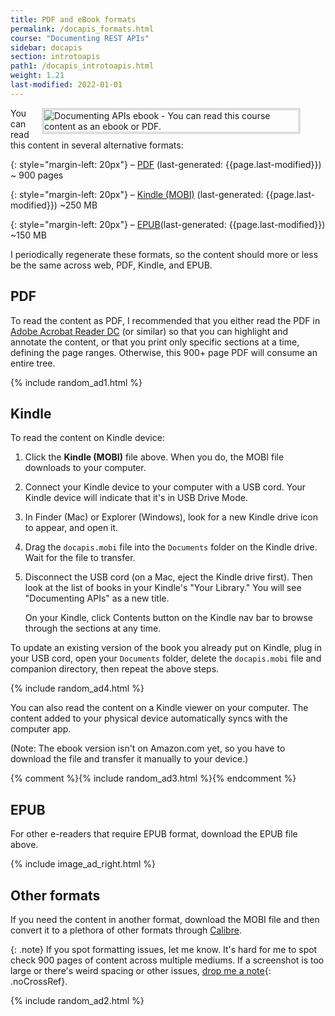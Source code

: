 ```yaml
---
title: PDF and eBook formats
permalink: /docapis_formats.html
course: "Documenting REST APIs"
sidebar: docapis
section: introtoapis
path1: /docapis_introtoapis.html
weight: 1.21
last-modified: 2022-01-01
---
```


<figure><a class="noCrossRef" href="https://idbwrtng.com/learnapidoc-pdf"><img class="tiny" style="float: right; border: 4px solid #dedede; margin-left: 10px;" src="{{site.media}}/ebook_cover.svg" alt="Documenting APIs ebook - You can read this course content as an ebook or PDF." /></a></figure>

You can read this content in several alternative formats:

{: style="margin-left: 20px"}
&ndash; <a href="https://idbwrtng.com/learnapidoc-pdf"><i class="fa fa-file-pdf-o" aria-hidden="true"></i> PDF</a> (last-generated: {{page.last-modified}}) ~ 900 pages

{: style="margin-left: 20px"}
&ndash; <a href="https://idbwrtng.com/learnapidoc-mobi"><i class="fa fa-book" aria-hidden="true"></i> Kindle (MOBI)</a> (last-generated: {{page.last-modified}}) ~250 MB

{: style="margin-left: 20px"}
&ndash; <a href="https://idbwrtng.com/learnapidoc-epub"><i class="fa fa-file-text" aria-hidden="true"></i> EPUB</a>(last-generated: {{page.last-modified}}) ~150 MB

I periodically regenerate these formats, so the content should more or less be the same across web, PDF, Kindle, and EPUB.

## PDF

To read the content as PDF, I recommended that you either read the PDF in [Adobe Acrobat Reader DC](https://get.adobe.com/reader/) (or similar) so that you can highlight and annotate the content, or that you print only specific sections at a time, defining the page ranges. Otherwise, this 900+ page PDF will consume an entire tree.

{% include random_ad1.html %}

## Kindle

To read the content on Kindle device:

1.  Click the **Kindle (MOBI)** file above. When you do, the MOBI file downloads to your computer.
2.  Connect your Kindle device to your computer with a USB cord. Your Kindle device will indicate that it's in USB Drive Mode.
3.  In Finder (Mac) or Explorer (Windows), look for a new Kindle drive icon to appear, and open it.
4.  Drag the `docapis.mobi` file into the `Documents` folder on the Kindle drive. Wait for the file to transfer.
5.  Disconnect the USB cord (on a Mac, eject the Kindle drive first). Then look at the list of books in your Kindle's "Your Library." You will see "Documenting APIs" as a new title.

    On your Kindle, click Contents button on the Kindle nav bar to browse through the sections at any time.

To update an existing version of the book you already put on Kindle, plug in your USB cord, open your `Documents` folder, delete the `docapis.mobi` file and companion directory, then repeat the above steps.

{% include random_ad4.html %}

You can also read the content on a Kindle viewer on your computer. The content added to your physical device automatically syncs with the computer app.

(Note: The ebook version isn't on Amazon.com yet, so you have to download the file and transfer it manually to your device.)

{% comment %}{% include random_ad3.html %}{% endcomment %}

## EPUB

For other e-readers that require EPUB format, download the EPUB file above.

{% include image_ad_right.html %}

## Other formats

If you need the content in another format, download the MOBI file and then convert it to a plethora of other formats through [Calibre](https://calibre-ebook.com/).

{: .note}
If you spot formatting issues, let me know. It's hard for me to spot check 900 pages of content across multiple mediums. If a screenshot is too large or there's weird spacing or other issues, [drop me a note](https://idratherbewriting.com/learnapidoc/contact){: .noCrossRef}.

{% include random_ad2.html %}
